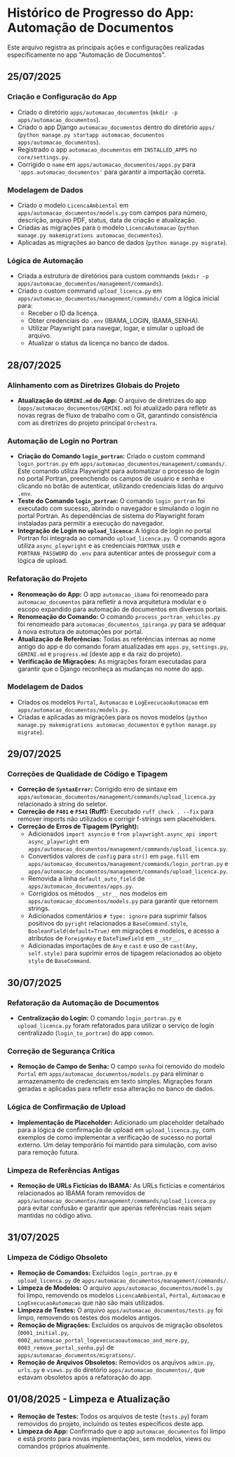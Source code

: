 # Histórico de Progresso do App: Automação de Documentos

Este arquivo registra as principais ações e configurações realizadas especificamente no app "Automação de Documentos".

## 25/07/2025

### Criação e Configuração do App
- Criado o diretório `apps/automacao_documentos` (`mkdir -p apps/automacao_documentos`).
- Criado o app Django `automacao_documentos` dentro do diretório `apps/` (`python manage.py startapp automacao_documentos apps/automacao_documentos`).
- Registrado o app `automacao_documentos` em `INSTALLED_APPS` no `core/settings.py`.
- Corrigido o `name` em `apps/automacao_documentos/apps.py` para `'apps.automacao_documentos'` para garantir a importação correta.

### Modelagem de Dados
- Criado o modelo `LicencaAmbiental` em `apps/automacao_documentos/models.py` com campos para número, descrição, arquivo PDF, status, data de criação e atualização.
- Criadas as migrações para o modelo `LicencaAutomacao` (`python manage.py makemigrations automacao_documentos`).
- Aplicadas as migrações ao banco de dados (`python manage.py migrate`).

### Lógica de Automação
- Criada a estrutura de diretórios para custom commands (`mkdir -p apps/automacao_documentos/management/commands`).
- Criado o custom command `upload_licenca.py` em `apps/automacao_documentos/management/commands/` com a lógica inicial para:
    - Receber o ID da licença.
    - Obter credenciais do `.env` (IBAMA_LOGIN, IBAMA_SENHA).
    - Utilizar Playwright para navegar, logar, e simular o upload de arquivo.
    - Atualizar o status da licença no banco de dados.

## 28/07/2025

### Alinhamento com as Diretrizes Globais do Projeto
- **Atualização do `GEMINI.md` do App:** O arquivo de diretrizes do app (`apps/automacao_documentos/GEMINI.md`) foi atualizado para refletir as novas regras de fluxo de trabalho com o Git, garantindo consistência com as diretrizes do projeto principal `Orchestra`.

### Automação de Login no Portran
- **Criação do Comando `login_portran`:** Criado o custom command `login_portran.py` em `apps/automacao_documentos/management/commands/`. Este comando utiliza Playwright para automatizar o processo de login no portal Portran, preenchendo os campos de usuário e senha e clicando no botão de autenticar, utilizando credenciais lidas do arquivo `.env`.
- **Teste do Comando `login_portran`:** O comando `login_portran` foi executado com sucesso, abrindo o navegador e simulando o login no portal Portran. As dependências de sistema do Playwright foram instaladas para permitir a execução do navegador.
- **Integração de Login no `upload_licenca`:** A lógica de login no portal Portran foi integrada ao comando `upload_licenca.py`. O comando agora utiliza `async_playwright` e as credenciais `PORTRAN_USER` e `PORTRAN_PASSWORD` do `.env` para autenticar antes de prosseguir com a lógica de upload.

### Refatoração do Projeto
- **Renomeação do App:** O app `automacao_ibama` foi renomeado para `automacao_documentos` para refletir a nova arquitetura modular e o escopo expandido para automação de documentos em diversos portais.
- **Renomeação do Comando:** O comando `process_portran_vehicles.py` foi renomeado para `automacao_documentos_ipiranga.py` para se adequar à nova estrutura de automações por portal.
- **Atualização de Referências:** Todas as referências internas ao nome antigo do app e do comando foram atualizadas em `apps.py`, `settings.py`, `GEMINI.md` e `progress.md` (deste app e da raiz do projeto).
- **Verificação de Migrações:** As migrações foram executadas para garantir que o Django reconheça as mudanças no nome do app.

### Modelagem de Dados
- Criados os modelos `Portal`, `Automacao` e `LogExecucaoAutomacao` em `apps/automacao_documentos/models.py`.
- Criadas e aplicadas as migrações para os novos modelos (`python manage.py makemigrations automacao_documentos` e `python manage.py migrate`).

## 29/07/2025

### Correções de Qualidade de Código e Tipagem
- **Correção de `SyntaxError`:** Corrigido erro de sintaxe em `apps/automacao_documentos/management/commands/upload_licenca.py` relacionado à string do seletor.
- **Correção de `F401` e `F541` (Ruff):** Executado `ruff check . --fix` para remover imports não utilizados e corrigir f-strings sem placeholders.
- **Correção de Erros de Tipagem (Pyright):**
    - Adicionados `import asyncio` e `from playwright.async_api import async_playwright` em `apps/automacao_documentos/management/commands/upload_licenca.py`.
    - Convertidos valores de `config` para `str()` em `page.fill` em `apps/automacao_documentos/management/commands/login_portran.py` e `apps/automacao_documentos/management/commands/upload_licenca.py`.
    - Removida a linha `default_auto_field` de `apps/automacao_documentos/apps.py`.
    - Corrigidos os métodos `__str__` nos modelos em `apps/automacao_documentos/models.py` para garantir que retornem strings.
    - Adicionados comentários `# type: ignore` para suprimir falsos positivos do `pyright` relacionados a `BaseCommand.style`, `BooleanField(default=True)` em migrações e modelos, e acesso a atributos de `ForeignKey` e `DateTimeField` em `__str__`.
    - Adicionadas importações de `Any` e `cast` e uso de `cast(Any, self.style)` para suprimir erros de tipagem relacionados ao objeto `style` de `BaseCommand`.

## 30/07/2025

### Refatoração da Automação de Documentos
- **Centralização do Login:** O comando `login_portran.py` e `upload_licenca.py` foram refatorados para utilizar o serviço de login centralizado (`login_to_portran`) do app `common`.

### Correção de Segurança Crítica
- **Remoção de Campo de Senha:** O campo `senha` foi removido do modelo `Portal` em `apps/automacao_documentos/models.py` para eliminar o armazenamento de credenciais em texto simples. Migrações foram geradas e aplicadas para refletir essa alteração no banco de dados.

### Lógica de Confirmação de Upload
- **Implementação de Placeholder:** Adicionado um placeholder detalhado para a lógica de confirmação de upload em `upload_licenca.py`, com exemplos de como implementar a verificação de sucesso no portal externo. Um delay temporário foi mantido para simulação, com aviso para remoção futura.

### Limpeza de Referências Antigas
- **Remoção de URLs Fictícias do IBAMA:** As URLs fictícias e comentários relacionados ao IBAMA foram removidos de `apps/automacao_documentos/management/commands/upload_licenca.py` para evitar confusão e garantir que apenas referências reais sejam mantidas no código ativo.

## 31/07/2025

### Limpeza de Código Obsoleto
- **Remoção de Comandos:** Excluídos `login_portran.py` e `upload_licenca.py` de `apps/automacao_documentos/management/commands/`.
- **Limpeza de Modelos:** O arquivo `apps/automacao_documentos/models.py` foi limpo, removendo os modelos `LicencaAmbiental`, `Portal`, `Automacao` e `LogExecucaoAutomacao` que não são mais utilizados.
- **Limpeza de Testes:** O arquivo `apps/automacao_documentos/tests.py` foi limpo, removendo os testes dos modelos antigos.
- **Remoção de Migrações:** Excluídos os arquivos de migração obsoletos (`0001_initial.py`, `0002_automacao_portal_logexecucaoautomacao_and_more.py`, `0003_remove_portal_senha.py`) de `apps/automacao_documentos/migrations/`.
- **Remoção de Arquivos Obsoletos:** Removidos os arquivos `admin.py`, `urls.py` e `views.py` do diretório `apps/automacao_documentos/`, que estavam obsoletos após a refatoração do app.

## 01/08/2025 - Limpeza e Atualização

- **Remoção de Testes:** Todos os arquivos de teste (`tests.py`) foram removidos do projeto, incluindo os testes específicos deste app.
- **Limpeza do App:** Confirmado que o app `automacao_documentos` foi limpo e está pronto para novas implementações, sem modelos, views ou comandos próprios atualmente.
